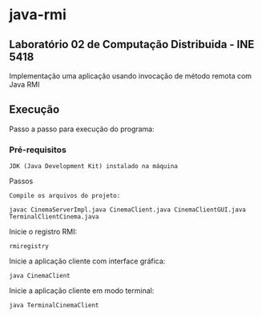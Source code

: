 # java-rmi

## **Laboratório 02 de Computação Distribuida - INE 5418**

Implementação uma aplicação usando invocação de método remota com Java RMI

## **Execução**
Passo a passo para execução do programa:

### **Pré-requisitos**

    JDK (Java Development Kit) instalado na máquina

Passos

    Compile os arquivos do projeto:

```
javac CinemaServerImpl.java CinemaClient.java CinemaClientGUI.java TerminalClientCinema.java
```
Inicie o registro RMI:
```
rmiregistry
```

Inicie a aplicação cliente com interface gráfica:
```
java CinemaClient
```
Inicie a aplicação cliente em modo terminal:
```
java TerminalCinemaClient
```
